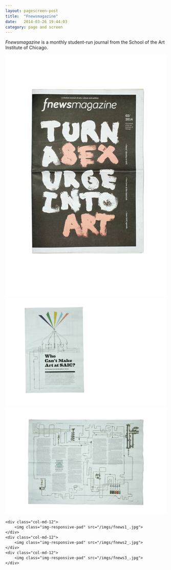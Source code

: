 ```yaml
---
layout: pagescreen-post
title:  "Fnewsmagazine"
date:   2014-03-26 19:44:03
category: page and screen
---
```

<div class="page-content inset">
<div class="row">
	<div class="row">
            <div class="col-md-9">
                <p class="lead"><i>Fnewsmagazine</i> is a monthly student-run journal from the School of the Art Institute of Chicago.</p>
            </div>
        </div>
        </div>
    <div class="col-md-12">
		<img class="img-responsive-pad" src="/imgs/fnews0_.jpg">
	</div>
    <div class="col-md-12">
		<img class="img-responsive-pad" src="/imgs/fnews5_.jpg">
	</div>
	<div class="col-md-12">
		<img class="img-responsive-pad" src="/imgs/fnews4_.jpg">

	<div class="col-md-12">
		<img class="img-responsive-pad" src="/imgs/fnews1_.jpg">
	</div>
	<div class="col-md-12">
		<img class="img-responsive-pad" src="/imgs/fnews2_.jpg">
	</div>
	<div class="col-md-12">
		<img class="img-responsive-pad" src="/imgs/fnews3_.jpg">
	</div>
	

</div>
</div>

